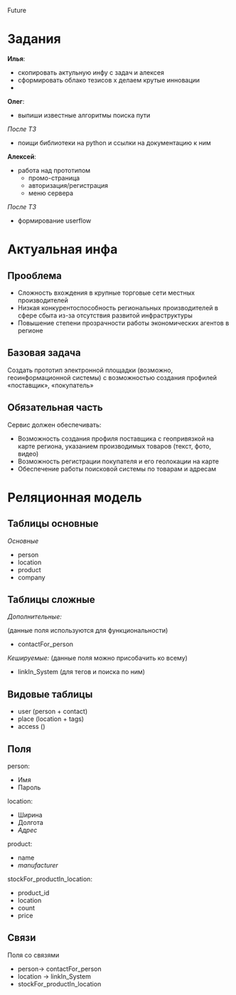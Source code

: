 Future

# Задания

**Илья**:
- скопировать актульную инфу с задач и алексея
- сформировать облако тезисов
x делаем крутые инновации
- 

**Олег**:
- выпиши известные алгоритмы поиска пути

*После ТЗ*
- поищи библиотеки на python и ссылки на документацию к ним

**Алексей**:

- работа над прототипом 
    - промо-страница
    - авторизация/регистрация
    - меню сервера
  
*После ТЗ*
- формирование userflow

# Актуальная инфа

## Прооблема
- Сложность вхождения в крупные торговые сети местных
производителей
- Низкая конкурентоспособность региональных производителей в
сфере сбыта из-за отсутствия развитой инфраструктуры
- Повышение степени прозрачности работы экономических
агентов в регионе

## Базовая задача
Создать прототип электронной площадки (возможно,
геоинформационной системы) с возможностью создания профилей
«поставщик», «покупатель»

## Обязательная часть
Сервис должен обеспечивать:
- Возможность создания профиля поставщика с геопривязкой на
карте региона, указанием производимых товаров (текст, фото,
видео)
- Возможность регистрации покупателя и его геолокации на карте
- Обеспечение работы поисковой системы по товарам и адресам

# Реляционная модель

## Таблицы основные

*Основные*
- person
- location
- product
- company

## Таблицы сложные
*Дополнительные:*

(данные поля используются для функциональности)

- contactFor_person

*Кешируемые:*
(данные поля можно присобачить ко всему)
- linkIn_System (для тегов и поиска по ним)

## Видовые таблицы

- user (person + contact)
- place (location + tags)
- access ()


## Поля

person:
- Имя
- Пароль

location:
- Ширина
- Долгота
- *Адрес*

product:
- name
- *manufacturer*

stockFor_productIn_location:
- product_id
- location
- count
- price


## Связи

Поля со связями
- person-> contactFor_person
- location -> linkIn_System
- stockFor_productIn_location
